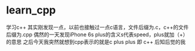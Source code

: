 # learn_cpp
学习c++
其实刚发现一点，以前也接触过一点c语言，文件后缀为.c，c++的文件后缀为.cpp
偶然的一天发现iPhone 6s plus的含义s代表speed，plus就加（+）的意思
之后今天我突然就想到cpp表示的就是c plus plus 即 c++
后知后觉的我
